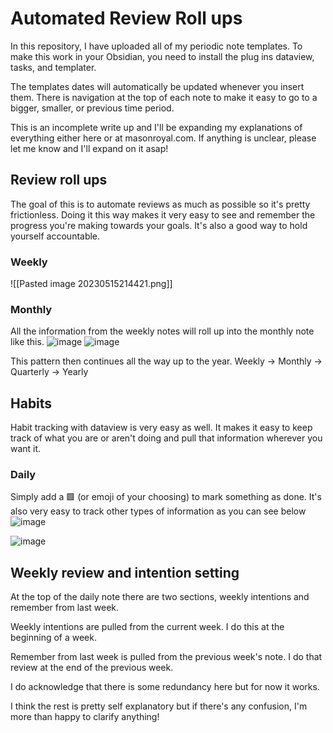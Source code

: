 # Automated Review Roll ups
In this repository, I have uploaded all of my periodic note templates. To make this work in your Obsidian, you need to install the plug ins dataview, tasks, and templater.

The templates dates will automatically be updated whenever you insert them. There is navigation at the top of each note to make it easy to go to a bigger, smaller, or previous time period.

This is an incomplete write up and I'll be expanding my explanations of everything either here or at masonroyal.com. If anything is unclear, please let me know and I'll expand on it asap!

## Review roll ups
The goal of this is to automate reviews as much as possible so it's pretty frictionless. Doing it this way makes it very easy to see and remember the progress you're making towards your goals. It's also a good way to hold yourself accountable.

### Weekly
![[Pasted image 20230515214421.png]]

### Monthly
All the information from the weekly notes will roll up into the monthly note like this.
![image](https://github.com/masonroyal/Templates/assets/90655588/bbc29bcf-3096-4e37-9926-16fa5ddc0377)
![image](https://github.com/masonroyal/Templates/assets/90655588/d2075387-4980-48d7-900f-40954d65b39d)


This pattern then continues all the way up to the year. Weekly -> Monthly -> Quarterly -> Yearly

## Habits
Habit tracking with dataview is very easy as well. It makes it easy to keep track of what you are or aren't doing and pull that information wherever you want it.

### Daily
Simply add a 🟩 (or emoji of your choosing) to mark something as done. It's also very easy to track other types of information as you can see below
![image](https://github.com/masonroyal/Templates/assets/90655588/5b022f69-8e67-420c-a1ce-aba362aef634)

![image](https://github.com/masonroyal/Templates/assets/90655588/a62beb2d-83b2-4529-bf93-3f595f91ea98)


## Weekly review and intention setting
At the top of the daily note there are two sections, weekly intentions and remember from last week.

Weekly intentions are pulled from the current week. I do this at the beginning of a week.

Remember from last week is pulled from the previous week's note. I do that review at the end of the previous week.

I do acknowledge that there is some redundancy here but for now it works.


I think the rest is pretty self explanatory but if there's any confusion, I'm more than happy to clarify anything!
